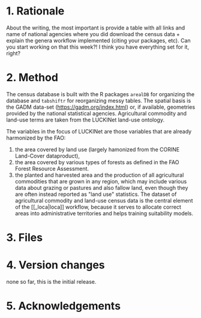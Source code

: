 
# 1. Rationale

About the writing, the most important is provide a table with all links and name of national agencies where you did download the census data + explain the genera workflow implemented (citing your packages, etc). Can you start working on that this week?! I think you have everything set for it, right?


# 2. Method

The census database is built with the R packages `arealDB` for organizing the database and `tabshiftr` for reorganizing messy tables. The spatial basis is the GADM data-set (<https://gadm.org/index.html>) or, if available, geometries provided by the national statistical agencies. Agricultural commodity and land-use terms are taken from the LUCKINet land-use ontology.

The variables in the focus of LUCKINet are those variables that are already harmonized by the FAO:

1) the area covered by land use (largely hamonized from the CORINE Land-Cover dataproduct),
2) the area covered by various types of forests as defined in the FAO Forest Resource Assessment.
3) the planted and harvested area and the production of all agricultural commodities that are grown in any region, which may include various data about grazing or pastures and also fallow land, even though they are often instead reported as "land use" statistics.
The dataset of agricultural commodity and land-use census data is the central element of the [[_loca|loca]] workflow, because it serves to allocate correct areas into administrative territories and helps training suitability models.

# 3. Files



# 4. Version changes

none so far, this is the initial release.

# 5. Acknowledgements

